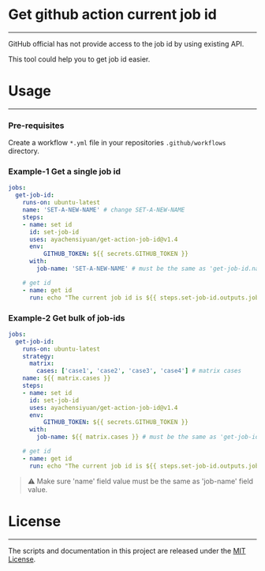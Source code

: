 # Get github action current job id

---

GitHub official has not provide access to the job id by using existing API. 

This tool could help you to get job id easier. 

# Usage

---

### Pre-requisites

Create a workflow `*.yml` file in your repositories `.github/workflows` directory.

### Example-1 Get a single job id

```yaml
jobs:
  get-job-id: 
    runs-on: ubuntu-latest
    name: 'SET-A-NEW-NAME' # change SET-A-NEW-NAME
    steps:
    - name: set id
      id: set-job-id
      uses: ayachensiyuan/get-action-job-id@v1.4
      env: 
    	  GITHUB_TOKEN: ${{ secrets.GITHUB_TOKEN }}
      with:
        job-name: 'SET-A-NEW-NAME' # must be the same as 'get-job-id.name' 

    # get id     
    - name: get id
      run: echo "The current job id is ${{ steps.set-job-id.outputs.jobId }}"


```
### Example-2 Get bulk of job-ids

```yaml
jobs:
  get-job-id: 
    runs-on: ubuntu-latest
    strategy:
      matrix:
        cases: ['case1', 'case2', 'case3', 'case4'] # matrix cases
    name: ${{ matrix.cases }} 
    steps:
    - name: set id
      id: set-job-id
      uses: ayachensiyuan/get-action-job-id@v1.4
      env: 
    	  GITHUB_TOKEN: ${{ secrets.GITHUB_TOKEN }}
      with:
        job-name: ${{ matrix.cases }} # must be the same as 'get-job-id.name' 

    # get id     
    - name: get id
      run: echo "The current job id is ${{ steps.set-job-id.outputs.jobId }}"

```

> ⚠️  Make sure 'name' field value must be the same as 'job-name' field value.



# License

---

The scripts and documentation in this project are released under the [MIT License](https://github.com/actions/upload-artifact/blob/main/LICENSE).